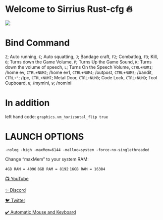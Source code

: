 # Welcome to Sirrius Rust-cfg 🔥

![](https://media3.giphy.com/media/Fbi8P0yE3YF4J4zcl3/giphy.gif?cid=790b7611539c1842ca3f362e517528059542d0948e3fc434&rid=giphy.gif&ct=g)


# Bind Command

`Z`; Auto running, `C`; Auto squatting, `J`; Bandage craft, `F2`; Combatlog, `F3`; Kill, 
`O`; Turns down the Game Volume, `P`; Turns Up the Game Sound, `K`; Turns down the volume of speech, `L`; Turns On the Speech Volume, `CTRL+NUM1`; /home ev, 
`CTRL+NUM2`; /home ev1,  `CTRL+NUM4`; /outpost, `CTRL+NUM5`; /bandit, `CTRL+"`; /tpc, `CTRL+NUM7`; Metal Door, `CTRL+NUM8`; Code Lock, `CTRL+NUM9`; Tool Cupboard, `8`; /mymini, `9`; /nomini

# In addition
left hand code: `graphics.vm_horizontal_flip true`

# LAUNCH OPTIONS

`-nolog -high -maxMem=6144 -malloc=system -force-no-singlethreaded`

Change “maxMem” to your system RAM:

`4GB RAM = 4096`
`8GB RAM = 8192`
`16GB RAM = 16384`



[📺 YouTube](https://www.youtube.com/channel/UCEKm5HWa_NcVglsMKdMHQcQ)

[✨ Discord](https://discord.gg/YtzDYncHVp)

[🐦 Twitter](https://twitter.com/ssefacelebi)

[✔️ Automatic Mouse and Keyboard](https://dosya.co/941kkbwf4b8e/Automatic_Mouse_and_Keyboard_6.1.5.2_+_Crack.rar.html)
